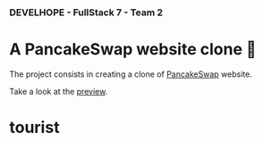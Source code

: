 ### DEVELHOPE - FullStack 7 - Team 2
# A PancakeSwap website clone 🥞

The project consists in creating a clone of [PancakeSwap](https://pancakeswap.finance) website.

Take a look at the [preview](https://nico-barbieri.github.io/develhope-pancakeswap-clone/).
# tourist 
